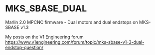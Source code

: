 # MKS_SBASE_DUAL
Marlin 2.0 MPCNC firmware - Dual motors and dual endstops on MKS-SBASE v1.3

My posts on the V1 Engineering forum
https://www.v1engineering.com/forum/topic/mks-sbase-v1-3-dual-endstop-question/
